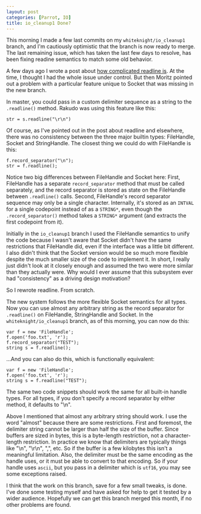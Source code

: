 ```yaml
---
layout: post
categories: [Parrot, IO]
title: io_cleanup1 Done?
---
```


This morning I made a few last commits on my `whiteknight/io_cleanup1` branch,
and I'm cautiously optimistic that the branch is now ready to merge. The last
remaining issue, which has taken the last few days to resolve, has been fixing
readine semantics to match some old behavior.

A few days ago I wrote a post about
[how complicated readline is](/2012/06/13/io_readline.html). At the time, I
thought I had the whole issue under control. But then Moritz pointed out a
problem with a particular feature unique to Socket that was missing in the new
branch.

In master, you could pass in a custom delimiter sequence as a string to the
`.readline()` method. Rakudo was using this feature like this:

    str = s.readline("\r\n")

Of course, as I've pointed out in the post about readline and elsewhere, there
was no consistency between the three major builtin types: FileHandle, Socket and
StringHandle. The closest thing we could do with FileHandle is this:

    f.record_separator("\n");
    str = f.readline();

Notice two big differences between FileHandle and Socket here: First, FileHandle
has a separate `record_separator` method that must be called separately, and the
record separator is stored as state on the FileHandle between `.readline()`
calls. Second, FileHandle's record separator sequence may only be a single
character. Internally, it's stored as an `INTVAL` for a single codepoint instead
of as a `STRING*`, even though the `.record_separator()` method takes a
`STRING*` argument (and extracts the first codepoint from it).

Initially in the `io_cleanup1` branch I used the FileHandle semantics to unify
the code because I wasn't aware that Socket didn't have the same restrictions
that FileHandle did, even if the interface was a little bit different. I also
didn't think that the Socket version would be so much more flexible despite
the much smaller size of the code to implement it. In short, I really just
didn't look at it closely enough and assumed the two were more similar than
they actually were. Why would I ever assume that this subsystem ever had
"consistency" as a driving design motivation?

So I rewrote readline. From scratch.

The new system follows the more flexible Socket semantics for all types. Now
you can use almost any arbitrary string as the record separator for
`.readline()` on FileHandle, StringHandle and Socket. In the
`whiteknight/io_cleanup1` branch, as of this morning, you can now do this:

    var f = new 'FileHandle';
    f.open('foo.txt', 'r');
    f.record_separator("TEST");
    string s = f.readline();

...And you can also do this, which is functionally equivalent:

    var f = new 'FileHandle';
    f.open('foo.txt', 'r');
    string s = f.readline("TEST");

The same two code snippets should work the same for all built-in handle types.
For all types, if you don't specify a record separator by either method, it
defaults to "\n".

Above I mentioned that almost any arbitrary string should work. I use the word
"almost" because there are some restrictions. First and foremost, the delimiter
string cannot be larger than half the size of the buffer. Since buffers are
sized in bytes, this is a byte-length restriction, not a character-length
restriction. In practice we know that delimiters are typically things like
"\n", "\r\n", ",", etc. So if the buffer is a few kilobytes this isn't a
meaningful limitation. Also, the delimiter must be the same encoding as the
handle uses, or it must be able to convert to that encoding. So if your handle
uses `ascii`, but you pass in a delimiter which is `utf16`, you may see
some exceptions raised.

I think that the work on this branch, save for a few small tweaks, is done.
I've done some testing myself and have asked for help to get it tested by a
wider audience. Hopefully we can get this branch merged this month, if no other
problems are found.


